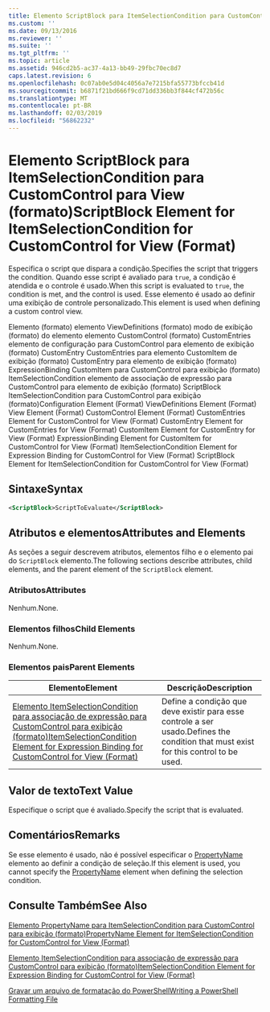 ```yaml
---
title: Elemento ScriptBlock para ItemSelectionCondition para CustomControl para exibição (formato) | Microsoft Docs
ms.custom: ''
ms.date: 09/13/2016
ms.reviewer: ''
ms.suite: ''
ms.tgt_pltfrm: ''
ms.topic: article
ms.assetid: 946cd2b5-ac37-4a13-bb49-29fbc70ec8d7
caps.latest.revision: 6
ms.openlocfilehash: 0c07ab0e5d04c4056a7e7215bfa55773bfccb41d
ms.sourcegitcommit: b6871f21bd666f9cd71dd336bb3f844cf472b56c
ms.translationtype: MT
ms.contentlocale: pt-BR
ms.lasthandoff: 02/03/2019
ms.locfileid: "56862232"
---
```

# <a name="scriptblock-element-for-itemselectioncondition-for-customcontrol-for-view-format"></a><span data-ttu-id="fce42-102">Elemento ScriptBlock para ItemSelectionCondition para CustomControl para View (formato)</span><span class="sxs-lookup"><span data-stu-id="fce42-102">ScriptBlock Element for ItemSelectionCondition for CustomControl for View (Format)</span></span>

<span data-ttu-id="fce42-103">Especifica o script que dispara a condição.</span><span class="sxs-lookup"><span data-stu-id="fce42-103">Specifies the script that triggers the condition.</span></span> <span data-ttu-id="fce42-104">Quando esse script é avaliado para `true`, a condição é atendida e o controle é usado.</span><span class="sxs-lookup"><span data-stu-id="fce42-104">When this script is evaluated to `true`, the condition is met, and the control is used.</span></span> <span data-ttu-id="fce42-105">Esse elemento é usado ao definir uma exibição de controle personalizado.</span><span class="sxs-lookup"><span data-stu-id="fce42-105">This element is used when defining a custom control view.</span></span>

<span data-ttu-id="fce42-106">Elemento (formato) elemento ViewDefinitions (formato) modo de exibição (formato) do elemento elemento CustomControl (formato) CustomEntries elemento de configuração para CustomControl para elemento de exibição (formato) CustomEntry CustomEntries para elemento CustomItem de exibição (formato) CustomEntry para elemento de exibição (formato) ExpressionBinding CustomItem para CustomControl para exibição (formato) ItemSelectionCondition elemento de associação de expressão para CustomControl para elemento de exibição (formato) ScriptBlock ItemSelectionCondition para CustomControl para exibição (formato)</span><span class="sxs-lookup"><span data-stu-id="fce42-106">Configuration Element (Format) ViewDefinitions Element (Format) View Element (Format) CustomControl Element (Format) CustomEntries Element for CustomControl for View (Format) CustomEntry Element for CustomEntries for View (Format) CustomItem Element for CustomEntry for View (Format) ExpressionBinding Element for CustomItem for CustomControl for View (Format) ItemSelectionCondition Element for Expression Binding for CustomControl for View (Format) ScriptBlock Element for ItemSelectionCondition for CustomControl for View (Format)</span></span>

## <a name="syntax"></a><span data-ttu-id="fce42-107">Sintaxe</span><span class="sxs-lookup"><span data-stu-id="fce42-107">Syntax</span></span>

```xml
<ScriptBlock>ScriptToEvaluate</ScriptBlock>
```

## <a name="attributes-and-elements"></a><span data-ttu-id="fce42-108">Atributos e elementos</span><span class="sxs-lookup"><span data-stu-id="fce42-108">Attributes and Elements</span></span>

<span data-ttu-id="fce42-109">As seções a seguir descrevem atributos, elementos filho e o elemento pai do `ScriptBlock` elemento.</span><span class="sxs-lookup"><span data-stu-id="fce42-109">The following sections describe attributes, child elements, and the parent element of the `ScriptBlock` element.</span></span>

### <a name="attributes"></a><span data-ttu-id="fce42-110">Atributos</span><span class="sxs-lookup"><span data-stu-id="fce42-110">Attributes</span></span>

<span data-ttu-id="fce42-111">Nenhum.</span><span class="sxs-lookup"><span data-stu-id="fce42-111">None.</span></span>

### <a name="child-elements"></a><span data-ttu-id="fce42-112">Elementos filhos</span><span class="sxs-lookup"><span data-stu-id="fce42-112">Child Elements</span></span>

<span data-ttu-id="fce42-113">Nenhum.</span><span class="sxs-lookup"><span data-stu-id="fce42-113">None.</span></span>

### <a name="parent-elements"></a><span data-ttu-id="fce42-114">Elementos pais</span><span class="sxs-lookup"><span data-stu-id="fce42-114">Parent Elements</span></span>

|<span data-ttu-id="fce42-115">Elemento</span><span class="sxs-lookup"><span data-stu-id="fce42-115">Element</span></span>|<span data-ttu-id="fce42-116">Descrição</span><span class="sxs-lookup"><span data-stu-id="fce42-116">Description</span></span>|
|-------------|-----------------|
|[<span data-ttu-id="fce42-117">Elemento ItemSelectionCondition para associação de expressão para CustomControl para exibição (formato)</span><span class="sxs-lookup"><span data-stu-id="fce42-117">ItemSelectionCondition Element for Expression Binding for CustomControl for View (Format)</span></span>](./itemselectioncondition-element-for-expressionbinding-for-customcontrol-format.md)|<span data-ttu-id="fce42-118">Define a condição que deve existir para esse controle a ser usado.</span><span class="sxs-lookup"><span data-stu-id="fce42-118">Defines the condition that must exist for this control to be used.</span></span>|

## <a name="text-value"></a><span data-ttu-id="fce42-119">Valor de texto</span><span class="sxs-lookup"><span data-stu-id="fce42-119">Text Value</span></span>

<span data-ttu-id="fce42-120">Especifique o script que é avaliado.</span><span class="sxs-lookup"><span data-stu-id="fce42-120">Specify the script that is evaluated.</span></span>

## <a name="remarks"></a><span data-ttu-id="fce42-121">Comentários</span><span class="sxs-lookup"><span data-stu-id="fce42-121">Remarks</span></span>

<span data-ttu-id="fce42-122">Se esse elemento é usado, não é possível especificar o [PropertyName](./propertyname-element-for-itemselectioncondition-for-customcontrol-for-view-format.md) elemento ao definir a condição de seleção.</span><span class="sxs-lookup"><span data-stu-id="fce42-122">If this element is used, you cannot specify the [PropertyName](./propertyname-element-for-itemselectioncondition-for-customcontrol-for-view-format.md) element when defining the selection condition.</span></span>

## <a name="see-also"></a><span data-ttu-id="fce42-123">Consulte Também</span><span class="sxs-lookup"><span data-stu-id="fce42-123">See Also</span></span>

[<span data-ttu-id="fce42-124">Elemento PropertyName para ItemSelectionCondition para CustomControl para exibição (formato)</span><span class="sxs-lookup"><span data-stu-id="fce42-124">PropertyName Element for ItemSelectionCondition for CustomControl for View (Format)</span></span>](./propertyname-element-for-itemselectioncondition-for-customcontrol-for-view-format.md)

[<span data-ttu-id="fce42-125">Elemento ItemSelectionCondition para associação de expressão para CustomControl para exibição (formato)</span><span class="sxs-lookup"><span data-stu-id="fce42-125">ItemSelectionCondition Element for Expression Binding for CustomControl for View (Format)</span></span>](./itemselectioncondition-element-for-expressionbinding-for-customcontrol-format.md)

[<span data-ttu-id="fce42-126">Gravar um arquivo de formatação do PowerShell</span><span class="sxs-lookup"><span data-stu-id="fce42-126">Writing a PowerShell Formatting File</span></span>](./writing-a-powershell-formatting-file.md)
